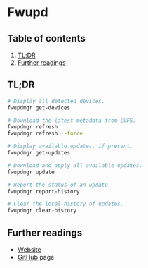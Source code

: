 # Fwupd

## Table of contents <!-- omit in toc -->

1. [TL;DR](#tldr)
1. [Further readings](#further-readings)

## TL;DR

```sh
# Display all detected devices.
fwupdmgr get-devices

# Download the latest metadata from LVFS.
fwupdmgr refresh
fwupdmgr refresh --force

# Display available updates, if present.
fwupdmgr get-updates

# Download and apply all available updates.
fwupdmgr update

# Report the status of an update.
fwupdmgr report-history

# Clear the local history of updates.
fwupdmgr clear-history
```

## Further readings

- [Website]
- [GitHub] page

<!--
  References
  -->

<!-- Upstream -->
[github]: https://github.com/fwupd/fwupd
[website]: https://fwupd.org/
